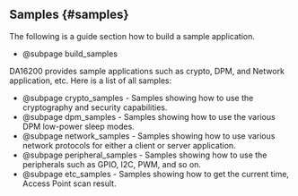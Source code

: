 Samples {#samples}
----------------------

The following is a guide section how to build a sample application.

- @subpage build_samples

DA16200 provides sample applications such as crypto, DPM, and Network application, etc. Here is a list of all samples:

- @subpage crypto_samples - Samples showing how to use the cryptography and security capabilities.
- @subpage dpm_samples - Samples showing how to use the various DPM low-power sleep modes.
- @subpage network_samples - Samples showing how to use various network protocols for either a client or server application.
- @subpage peripheral_samples - Samples showing how to use the peripherals such as GPIO, I2C, PWM, and so on.
- @subpage etc_samples - Samples showing how to get the current time, Access Point scan result.
